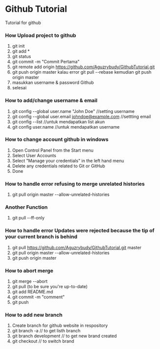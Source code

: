 # Github Tutorial
Tutorial for github

### How Upload project to github
1. git init
2. git add *
3. git status
4. git commit -m "Commit Pertama"
5. git remote add origin https://github.com/Aguzrybudy/GithubTutorial.git
6. git push origin master kalau error git pull --rebase kemudian git push origin master
7. masukkan username & password Github
8. selesai

### How to add/change username & email
1. git config --global user.name "John Doe" //setting username
2. git config --global user.email johndoe@example.com //settting email
3. git config --list //untuk mendapatkan list akun
4. git config user.name //untuk mendapatkan username

### How to change account github in windows
1. Open Control Panel from the Start menu
2. Select User Accounts
3. Select "Manage your credentials" in the left hand menu
4. Delete any credentials related to Git or GitHub
5. Done

### How to handle error  refusing to merge unrelated histories
1. git pull origin master --allow-unrelated-histories

### Another Function
1. git pull --ff-only

### How to handle error Updates were rejected because the tip of your current branch is behind
1. git pull https://github.com/Aguzrybudy/GithubTutorial.git master
2. git pull origin master --allow-unrelated-histories
3. git push origin master

### How to abort merge
1. git merge --abort
2. git pull (to be sure you're up-to-date)
3. git add README.md
4. git commit -m "comment"
5. git push

### How to add new branch
1. Create branch for github website in respository
2. git branch -a // to get listh branch
3. git branch development // to get new brand created
4. git checkout <branch name> // to switch brand
